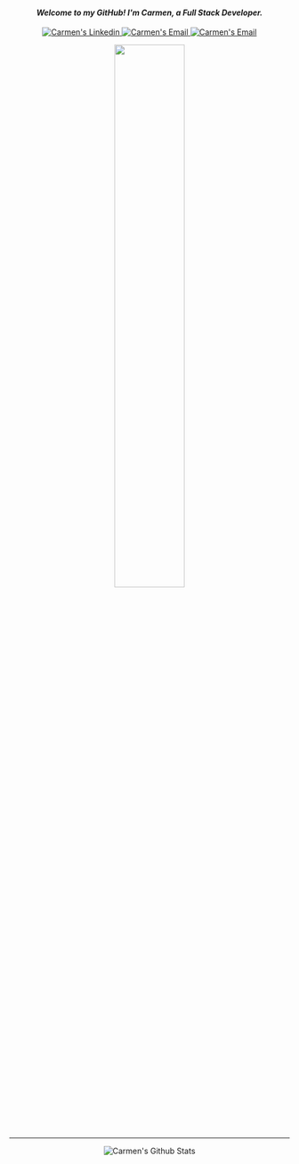 <h4 align="center"><i>Welcome to my GitHub! I'm Carmen, a Full Stack Developer.</i></h4>

<p align="center">
 <a href="https://www.linkedin.com/in/carmenagnesesantoro" target="blank">
  <img alt="Carmen's Linkedin" src="https://img.shields.io/badge/-carmen-blue?style=flat&logo=Linkedin&logoColor=white&link=https://www.linkedin.com/in/carmenagnesesantoro">
 </a>
 
 <a href="https://carmensantoro.it" target="blank">
  <img alt="Carmen's Email" src="https://img.shields.io/badge/-carmensantoro.it-purple?style=flat&logo=Google-Chrome&logoColor=white&link=https://carmensantoro.it">
 </a>
 
 <a href="mailto:info@carmensantoro.it" target="blank">
  <img alt="Carmen's Email" src="https://img.shields.io/badge/-email-c14438?style=flat&logo=Gmail&logoColor=white&link=mailto:s.carmen2101@gmail.com">
 </a>
 </p>


<p align="center">
  <img align="center" width="50%" src="https://github.com/carmensantoro/carmensantoro/blob/master/Assets/responsive.svg">
</p>


  ----
  
  <p align="center">
  <img align="center" src="https://github-readme-stats.vercel.app/api?username=carmensantoro&hide=stars&count_private=true&show_icons=true&theme=material-palenight" alt="Carmen's Github Stats">
  </p>
  

 
